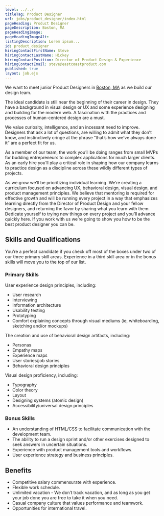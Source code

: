 ```yaml
---
level: ../../
titleTag: Product Designer
url: jobs/product_designer/index.html
pageHeading: Product Designer
pageDescription: Boston, MA
pageHeadingImage:
pageHeadingImageAlt:
listingDescription: Lorem ipsum...
id: product_designer
hiringContactFirstName: Steve
hiringContactLastName: Hickey
hiringContactPosition: Director of Product Design & Experience
hiringContactEmail: steve@eastcoastproduct.com
published: true
layout: job.ejs
---
```


We want to meet junior Product Designers in <a href="https://www.google.com/maps/place/51+Melcher+St,+Boston,+MA+02210/@42.3492404,-71.0522346,17z/data=!3m1!4b1!4m5!3m4!1s0x89e37a7fd91a79e3:0xcd8cefbf58725cf!8m2!3d42.3492404!4d-71.0500459" target="_blank">Boston, MA</a> as we build our design team.

The ideal candidate is still near the beginning of their career in design. They have a background in visual design or UX and some experience designing and building for the modern web. A fascination with the practices and processes of human-centered design are a must.

We value curiosity, intelligence, and an incessant need to improve. Designers that ask a lot of questions, are willing to admit what they don’t know, and instinctively cringe at the phrase “that’s how we’ve always done it” are a perfect fit for us.

As a member of our team, the work you’ll be doing ranges from small MVPs for budding entrepreneurs to complex applications for much larger clients. As an early hire you’ll play a critical role in shaping how our company learns to practice design as a discipline across these wildly different types of projects.

As we grow we’ll be prioritizing individual learning. We’re creating a curriculum focused on advancing UX, behavioral design, visual design, and product management principles. We believe that mentoring is required for effective growth and will be running every project in a way that emphasizes learning directly from the Director of Product Design and your fellow designers, and returning the favor by sharing what you learn with them. Dedicate yourself to trying new things on every project and you’ll advance quickly here. If you work with us we’re going to show you how to be the best product designer you can be.

## Skills and Qualifications

You’re a perfect candidate if you check off most of the boxes under two of our three primary skill areas. Experience in a third skill area or in the bonus skills will move you to the top of our list.

### Primary Skills

User experience design principles, including:

* User research
* Interviewing
* Information architecture
* Usability testing
* Prototyping
* Comfort explaining concepts through visual mediums (ie, whiteboarding, sketching and/or mockups)

The creation and use of behavioral design artifacts, including:

* Personas
* Empathy maps
* Experience maps
* User stories/job stories
* Behavioral design principles

Visual design proficiency, including:

* Typography
* Color theory
* Layout
* Designing systems (atomic design)
* Accessibility/universal design principles

### Bonus Skills

* An understanding of HTML/CSS to facilitate communication with the development team.
* The ability to run a design sprint and/or other exercises designed to seek answers in uncertain situations.
* Experience with product management tools and workflows.
* User experience strategy and business principles.

## Benefits

* Competitive salary commensurate with experience.</li>
* Flexible work schedule.</li>
* Unlimited vacation - We don’t track vacation, and as long as you get your job done you are free to take it when you need.</li>
* Casual company culture that values performance and teamwork.</li>
* Opportunities for international travel.</li>